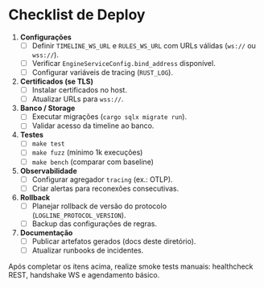 # Checklist de Deploy

1. **Configurações**
   - [ ] Definir `TIMELINE_WS_URL` e `RULES_WS_URL` com URLs válidas (`ws://` ou `wss://`).
   - [ ] Verificar `EngineServiceConfig.bind_address` disponível.
   - [ ] Configurar variáveis de tracing (`RUST_LOG`).

2. **Certificados (se TLS)**
   - [ ] Instalar certificados no host.
   - [ ] Atualizar URLs para `wss://`.

3. **Banco / Storage**
   - [ ] Executar migrações (`cargo sqlx migrate run`).
   - [ ] Validar acesso da timeline ao banco.

4. **Testes**
   - [ ] `make test`
   - [ ] `make fuzz` (mínimo 1k execuções)
   - [ ] `make bench` (comparar com baseline)

5. **Observabilidade**
   - [ ] Configurar agregador `tracing` (ex.: OTLP).
   - [ ] Criar alertas para reconexões consecutivas.

6. **Rollback**
   - [ ] Planejar rollback de versão do protocolo (`LOGLINE_PROTOCOL_VERSION`).
   - [ ] Backup das configurações de regras.

7. **Documentação**
   - [ ] Publicar artefatos gerados (docs deste diretório).
   - [ ] Atualizar runbooks de incidentes.

Após completar os itens acima, realize smoke tests manuais: healthcheck REST, handshake WS e agendamento básico.
